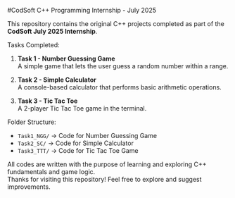 #CodSoft C++ Programming Internship - July 2025

This repository contains the original C++ projects completed as part of the **CodSoft July 2025 Internship**.

Tasks Completed:
1. **Task 1 - Number Guessing Game**  
   A simple game that lets the user guess a random number within a range.

2. **Task 2 - Simple Calculator**  
   A console-based calculator that performs basic arithmetic operations.

3. **Task 3 - Tic Tac Toe**  
   A 2-player Tic Tac Toe game in the terminal.

Folder Structure:
- `Task1_NGG/` → Code for Number Guessing Game  
- `Task2_SC/` → Code for Simple Calculator  
- `Task3_TTT/` → Code for Tic Tac Toe Game  

All codes are written with the purpose of learning and exploring C++ fundamentals and game logic.  
Thanks for visiting this repository! Feel free to explore and suggest improvements.
